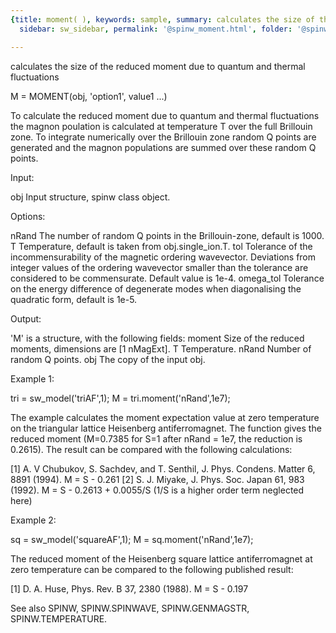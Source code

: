 ```yaml
---
{title: moment( ), keywords: sample, summary: calculates the size of the reduced moment due to quantum and thermal fluctuations,
  sidebar: sw_sidebar, permalink: '@spinw_moment.html', folder: '@spinw', mathjax: 'true'}

---
```

  calculates the size of the reduced moment due to quantum and thermal fluctuations
 
  M = MOMENT(obj, 'option1', value1 ...)
 
  To calculate the reduced moment due to quantum and thermal fluctuations
  the magnon poulation is calculated at temperature T over the full
  Brillouin zone. To integrate numerically over the Brillouin zone random Q
  points are generated and the magnon populations are summed over these
  random Q points.
 
  Input:
 
  obj           Input structure, spinw class object.
 
  Options:
 
  nRand         The number of random Q points in the Brillouin-zone,
                default is 1000.
  T             Temperature, default is taken from obj.single_ion.T.
  tol           Tolerance of the incommensurability of the magnetic
                ordering wavevector. Deviations from integer values of the
                ordering wavevector smaller than the tolerance are
                considered to be commensurate. Default value is 1e-4.
  omega_tol     Tolerance on the energy difference of degenerate modes when
                diagonalising the quadratic form, default is 1e-5.
 
  Output:
 
  'M' is a structure, with the following fields:
  moment        Size of the reduced moments, dimensions are [1 nMagExt].
  T           	Temperature.
  nRand         Number of random Q points.
  obj           The copy of the input obj.
 
  Example 1:
 
  tri = sw_model('triAF',1);
  M = tri.moment('nRand',1e7);
 
  The example calculates the moment expectation value at zero temperature
  on the triangular lattice Heisenberg antiferromagnet. The function gives
  the reduced moment (M=0.7385 for S=1 after nRand = 1e7, the reduction is
  0.2615). The result can be compared with the following calculations:
 
  [1] A. V Chubukov, S. Sachdev, and T. Senthil, J. Phys. Condens. Matter 6, 8891 (1994).
  M = S - 0.261
  [2] S. J. Miyake, J. Phys. Soc. Japan 61, 983 (1992).
  M = S - 0.2613 + 0.0055/S (1/S is a higher order term neglected here)
 
  Example 2:
 
  sq = sw_model('squareAF',1);
  M = sq.moment('nRand',1e7);
 
  The reduced moment of the Heisenberg square lattice antiferromagnet at
  zero temperature can be compared to the following published result:
 
  [1] D. A. Huse, Phys. Rev. B 37, 2380 (1988).
  M = S - 0.197
 
  See also SPINW, SPINW.SPINWAVE, SPINW.GENMAGSTR, SPINW.TEMPERATURE.
  
